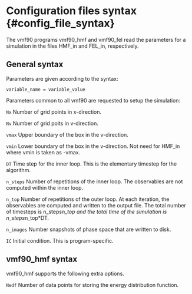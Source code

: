 Configuration files syntax {#config_file_syntax}
==========================

The vmf90 programs vmf90_hmf and vmf90_fel read the parameters for a simulation
in the files HMF_in and FEL_in, respectively.

General syntax
--------------

Parameters are given according to the syntax:

    variable_name = variable_value


Parameters common to all vmf90 are requested to setup the simulation:

``Nx``
    Number of grid points in x-direction.

``Nv``
    Number of grid poits in v-direction.

``vmax``
    Upper boundary of the box in the v-direction.

``vmin``
    Lower boundary of the box in the v-direction. Not need for HMF_in where vmin
    is taken as -vmax.

``DT``
    Time step for the inner loop. This is the elementary timestep for the
    algorithm.

``n_steps``
    Number of repetitions of the inner loop. The observables are not computed
    within the inner loop.

``n_top``
    Number of repetitions of the outer loop. At each iteration, the observables
    are computed and written to the output file. The total number of timesteps
    is n_steps*n_top and the total time of the simulation is n_steps*n_top*DT.

``n_images``
    Number snapshots of phase space that are written to disk.

``IC``
    Initial condition. This is program-specific.


vmf90_hmf syntax
----------------

vmf90_hmf supports the following extra options.

``Nedf``
    Number of data points for storing the energy distribution function.